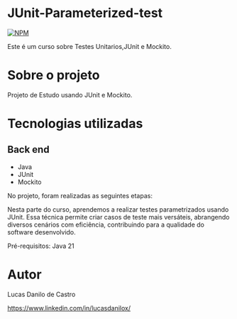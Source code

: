# JUnit-Parameterized-test
[![NPM](https://img.shields.io/npm/l/react)](https://github.com/lucasdanilox/Projeto-springboot3-jpa/blob/main/LICENSE) 

Este é um curso sobre Testes Unitarios,JUnit e Mockito.


# Sobre o projeto

 Projeto de Estudo usando JUnit e Mockito.

# Tecnologias utilizadas
## Back end
- Java
- JUnit
- Mockito

No projeto, foram realizadas as seguintes etapas:

Nesta parte do curso, aprendemos a realizar testes parametrizados usando JUnit. Essa técnica permite criar casos de teste mais versáteis, abrangendo diversos cenários com eficiência, contribuindo para a qualidade do software desenvolvido.

Pré-requisitos: Java 21

# Autor

Lucas Danilo de Castro

https://www.linkedin.com/in/lucasdanilox/



